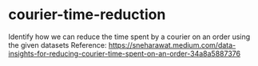 # courier-time-reduction
Identify how we can reduce the time spent by a courier on an order using the given datasets
Reference: https://sneharawat.medium.com/data-insights-for-reducing-courier-time-spent-on-an-order-34a8a5887376
